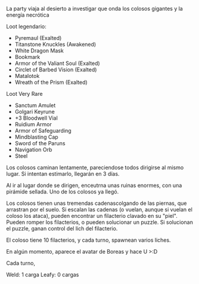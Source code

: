 
La party viaja al desierto a investigar que onda los colosos gigantes y la energía necrótica


Loot legendario:
- Pyremaul (Exalted)
- Titanstone Knuckles (Awakened)
- White Dragon Mask
- Bookmark
- Armor of the Valiant Soul (Exalted)
- Circlet of Barbed Vision (Exalted)
- Matalotok
- Wreath of the Prism (Exalted)

Loot Very Rare
- Sanctum Amulet
- Golgari Keyrune
- +3 Bloodwell Vial
- Ruidium Armor
- Armor of Safeguarding
- Mindblasting Cap
- Sword of the Paruns
- Navigation Orb
- Steel


Los colosos caminan lentamente, pareciendose todos dirigirse al mismo lugar. Si intentan estimarlo, llegarán en 3 días.

Al ir al lugar donde se dirigen, enceutrna unas ruinas enormes, con una pirámide sellada. Uno de los colosos ya llegó.

Los colosos tienen unas tremendas cadenascolgando de las piernas, que arrastran por el suelo. Si escalan las cadenas (o vuelan, aunque si vuelan el coloso los ataca), pueden encontrar un filacterio clavado en su "piel". Pueden romper los filacterios, o pueden solucionar un puzzle. Si solucionan el puzzle, ganan control del lich del filacterio.

El coloso tiene 10 filacterios, y cada turno, spawnean varios liches.

En algún momento, aparece el avatar de Boreas y hace U >:D

Cada turno, 

Weld: 1 carga
Leafy: 0 cargas